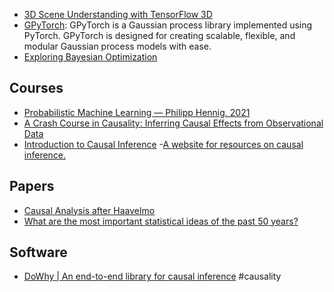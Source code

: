 ---
---

- [3D Scene Understanding with TensorFlow 3D](http://ai.googleblog.com/2021/02/3d-scene-understanding-with-tensorflow.html "3D Scene Understanding with TensorFlow 3D")
- [GPyTorch](https://github.com/cornellius-gp/gpytorch): GPyTorch is a Gaussian process library implemented using PyTorch. GPyTorch is designed for creating scalable, flexible, and modular Gaussian process models with ease.
- [Exploring Bayesian Optimization](https://distill.pub/2020/bayesian-optimization/)

## Courses
- [Probabilistic Machine Learning — Philipp Hennig, 2021](https://www.youtube.com/watch?v=UbaVGD4Lfis&list=PL05umP7R6ij1tHaOFY96m5uX3J21a6yNd)
- [A Crash Course in Causality: Inferring Causal Effects from Observational Data](https://www.coursera.org/learn/crash-course-in-causality)
- [Introduction to Causal Inference](https://www.bradyneal.com/causal-inference-course)
-[A website for resources on causal inference.](https://causalinference.gitlab.io/about/)

## Papers
- [Causal Analysis after Haavelmo](https://www.nber.org/papers/w19453)
- [What are the most important statistical ideas of the past 50 years?](https://arxiv.org/pdf/2012.00174.pdf)

## Software
- [DoWhy | An end-to-end library for causal inference](https://microsoft.github.io/dowhy/#id4) #causality
